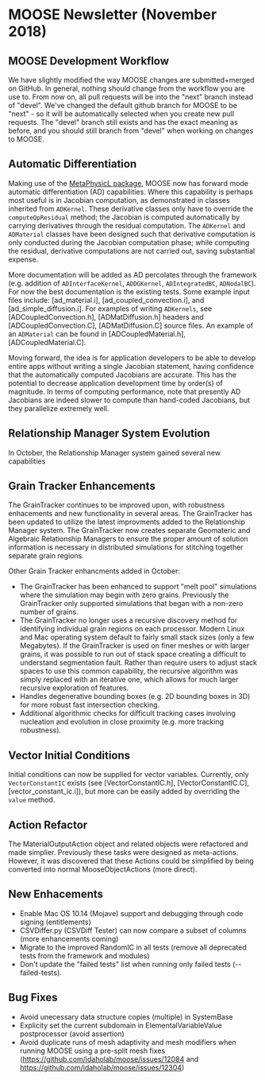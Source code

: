 # MOOSE Newsletter (November 2018)

## MOOSE Development Workflow

We have slightly modified the way MOOSE changes are submitted+merged on GitHub. In general,
nothing should change from the workflow you are use to.  From now on, all pull requests will be
into the "next" branch instead of "devel".  We've changed the default github branch for MOOSE to
be "next" - so it will be automatically selected when you create new pull requests. The "devel"
branch still exists and has the exact meaning as before, and you should still branch from "devel"
when working on changes to MOOSE.

## Automatic Differentiation

Making use of the
[MetaPhysicL package](https://github.com/roystgnr/MetaPhysicL), MOOSE now has
forward mode automatic differentiation (AD) capabilities. Where this capability is perhaps most
useful is in Jacobian computation, as demonstrated in classes inherited from
`ADKernel`. These derivative classes only have to override the
`computeQpResidual` method; the Jacobian is computed automatically by carrying
derivatives through the residual computation. The `ADKernel` and `ADMaterial`
classes have been designed such that derivative computation is only conducted
during the Jacobian computation phase; while computing the residual, derivative
computations are not carried out, saving substantial expense.

More documentation will be added as AD percolates through the framework
(e.g. addition of `ADInterfaceKernel`, `ADDGKernel`, `ADIntegratedBC`, `ADNodalBC`). For
now the best documentation is the existing tests. Some example input files include:
[ad_material.i], [ad_coupled_convection.i], and [ad_simple_diffusion.i]. For
examples of writing `ADKernels`, see [ADCoupledConvection.h], [ADMatDiffusion.h]
headers and [ADCoupledConvection.C], [ADMatDiffusion.C] source files. An example
of an `ADMaterial` can be found in [ADCoupledMaterial.h], [ADCoupledMaterial.C].

Moving forward, the idea is for application developers to be able to develop
entire apps without writing a single Jacobian statement, having confidence that
the automatically computed Jacobians are accurate. This has the potential to
decrease application development time by order(s) of magnitude. In terms of
computing performance, note that presently AD
Jacobians are indeed slower to compute than hand-coded Jacobians, but they parallelize
extremely well.

## Relationship Manager System Evolution

In October, the Relationship Manager system gained several new
capabilities

## Grain Tracker Enhancements

The GrainTracker continues to be improved upon, with robustness
enhacements and new functionality in several areas. The GrainTracker
has been updated to utilize the latest improvments added to the Relationship
Manager system. The GrainTracker now creates separate Geomateric and Algebraic
Relationship Managers to ensure the proper amount of solution information
is necessary in distributed simulations for stitching together separate
grain regions.

Other Grain Tracker enhancments added in October:

- The GrainTracker has been enhanced to support "melt pool" simulations
  where the simulation may begin with zero grains. Previously the GrainTracker
  only supported simulations that began with a non-zero number of grains.
- The GrainTracker no longer uses a recursive discovery method for identifying
  individual grain regions on each processor. Modern Linux and Mac operating system
  default to fairly small stack sizes (only a few Megabytes). If the GrainTracker
  is used on finer meshes or with larger grains, it was possible to run out of
  stack space creating a difficult to understand segmentation fault. Rather than
  require users to adjust stack spaces to use this common capability, the
  recursive algorithm was simply replaced with an iterative one, which
  allows for much larger recursive exploration of features.
- Handles degenerative bounding boxes (e.g. 2D bounding boxes in 3D) for
  more robust fast intersection checking.
- Additional algorithmic checks for difficult tracking cases involving nucleation
  and evolution in close proximity (e.g. more tracking robustness).

## Vector Initial Conditions

Initial conditions can now be supplied for vector variables. Currently, only
`VectorConstantIC` exists (see [VectorConstantIC.h], [VectorConstantIC.C],
[vector_constant_ic.i]), but more can be easily added by overriding the `value` method.

## Action Refactor

The MaterialOutputAction object and related objects were refactored and made
simplier. Previously these tasks were designed as meta-actions. However, it was
discovered that these Actions could be simplified by being converted into normal
MooseObjectActions (more direct).


## New Enhacements

- Enable Mac OS 10.14 (Mojave) support and debugging through code signing (entitlements)
- CSVDiffer.py (CSVDiff Tester) can now compare a subset of columns (more enhancements coming)
- Migrate to the improved RandomIC in all tests (remove all deprecated tests from the framework and modules)
- Don't update the "failed tests" list when running only failed tests (--failed-tests).

## Bug Fixes

- Avoid unecessary data structure copies (multiple) in SystemBase
- Explicity set the current subdomain in ElementalVariableValue postprocessor (avoid assertion)
- Avoid duplicate runs of mesh adaptivity and mesh modifiers when running MOOSE using a pre-split
  mesh fixes (https://github.com/idaholab/moose/issues/12084 and https://github.com/idaholab/moose/issues/12304)
